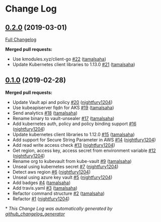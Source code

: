 # Change Log

## [0.2.0](https://github.com/kubevault/unsealer/tree/0.2.0) (2019-03-01)
[Full Changelog](https://github.com/kubevault/unsealer/compare/0.1.0...0.2.0)

**Merged pull requests:**

- Use kmodules.xyz/client-go [\#22](https://github.com/kubevault/unsealer/pull/22) ([tamalsaha](https://github.com/tamalsaha))
- Update Kubernetes client libraries to 1.13.0 [\#21](https://github.com/kubevault/unsealer/pull/21) ([tamalsaha](https://github.com/tamalsaha))

## [0.1.0](https://github.com/kubevault/unsealer/tree/0.1.0) (2019-02-28)
**Merged pull requests:**

- Update Vault api and policy [\#20](https://github.com/kubevault/unsealer/pull/20) ([nightfury1204](https://github.com/nightfury1204))
- Use kubeapiserver fqdn for AKS [\#19](https://github.com/kubevault/unsealer/pull/19) ([tamalsaha](https://github.com/tamalsaha))
- Send analytics [\#18](https://github.com/kubevault/unsealer/pull/18) ([tamalsaha](https://github.com/tamalsaha))
- Rename binary to vault-unsealer [\#17](https://github.com/kubevault/unsealer/pull/17) ([tamalsaha](https://github.com/tamalsaha))
- Add kubernetes auth, policy and policy binding support [\#16](https://github.com/kubevault/unsealer/pull/16) ([nightfury1204](https://github.com/nightfury1204))
- Update kubernetes client libraries to 1.12.0 [\#15](https://github.com/kubevault/unsealer/pull/15) ([tamalsaha](https://github.com/tamalsaha))
- Add support for Secure String Parameter in AWS [\#14](https://github.com/kubevault/unsealer/pull/14) ([nightfury1204](https://github.com/nightfury1204))
- Add read write access check [\#13](https://github.com/kubevault/unsealer/pull/13) ([nightfury1204](https://github.com/nightfury1204))
- Get region, access key, access secret from environment variable [\#12](https://github.com/kubevault/unsealer/pull/12) ([nightfury1204](https://github.com/nightfury1204))
- Rename org to kubevault from kube-vault [\#9](https://github.com/kubevault/unsealer/pull/9) ([tamalsaha](https://github.com/tamalsaha))
- Unseal using kubernetes secret [\#7](https://github.com/kubevault/unsealer/pull/7) ([nightfury1204](https://github.com/nightfury1204))
- Detect aws region [\#6](https://github.com/kubevault/unsealer/pull/6) ([nightfury1204](https://github.com/nightfury1204))
- Unseal using azure key vault [\#5](https://github.com/kubevault/unsealer/pull/5) ([nightfury1204](https://github.com/nightfury1204))
- Add badges [\#4](https://github.com/kubevault/unsealer/pull/4) ([tamalsaha](https://github.com/tamalsaha))
- Add travis.yaml [\#3](https://github.com/kubevault/unsealer/pull/3) ([tamalsaha](https://github.com/tamalsaha))
- Refactor command structure [\#2](https://github.com/kubevault/unsealer/pull/2) ([tamalsaha](https://github.com/tamalsaha))
- Refactor [\#1](https://github.com/kubevault/unsealer/pull/1) ([nightfury1204](https://github.com/nightfury1204))



\* *This Change Log was automatically generated by [github_changelog_generator](https://github.com/skywinder/Github-Changelog-Generator)*